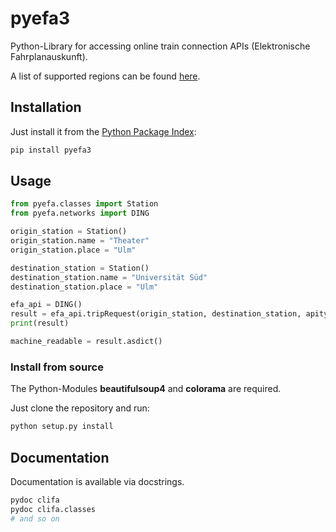 # pyefa3

Python-Library for accessing online train connection APIs (Elektronische Fahrplanauskunft).

A list of supported regions can be found [here](https://github.com/NoMoKeTo/pyefa/wiki/Supported-Regions).

## Installation

Just install it from the [Python Package Index](https://pypi.python.org/pypi/pyefa3):

```sh
pip install pyefa3
```

## Usage

```python
from pyefa.classes import Station
from pyefa.networks import DING

origin_station = Station()
origin_station.name = "Theater"
origin_station.place = "Ulm"

destination_station = Station()
destination_station.name = "Universität Süd"
destination_station.place = "Ulm"

efa_api = DING()
result = efa_api.tripRequest(origin_station, destination_station, apitype="xml")
print(result)

machine_readable = result.asdict()
```

### Install from source

The Python-Modules **beautifulsoup4** and **colorama** are required.

Just clone the repository and run:

```sh
python setup.py install
```

## Documentation

Documentation is available via docstrings.

```sh
pydoc clifa
pydoc clifa.classes
# and so on
```

